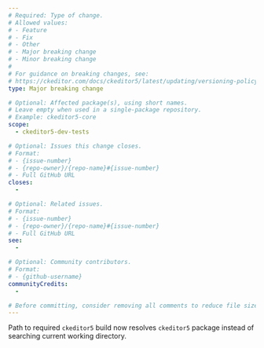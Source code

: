 ```yaml
---
# Required: Type of change.
# Allowed values:
# - Feature
# - Fix
# - Other
# - Major breaking change
# - Minor breaking change
#
# For guidance on breaking changes, see:
# https://ckeditor.com/docs/ckeditor5/latest/updating/versioning-policy.html#major-and-minor-breaking-changes
type: Major breaking change

# Optional: Affected package(s), using short names.
# Leave empty when used in a single-package repository.
# Example: ckeditor5-core
scope:
  - ckeditor5-dev-tests

# Optional: Issues this change closes.
# Format:
# - {issue-number}
# - {repo-owner}/{repo-name}#{issue-number}
# - Full GitHub URL
closes:
  - 

# Optional: Related issues.
# Format:
# - {issue-number}
# - {repo-owner}/{repo-name}#{issue-number}
# - Full GitHub URL
see:
  - 

# Optional: Community contributors.
# Format:
# - {github-username}
communityCredits:
  - 

# Before committing, consider removing all comments to reduce file size and enhance readability.
---
```


Path to required `ckeditor5` build now resolves `ckeditor5` package instead of searching current working directory.
